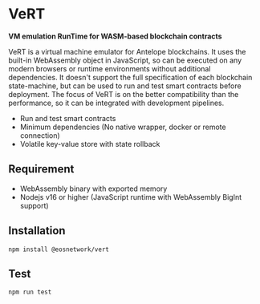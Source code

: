 # VeRT

**VM emulation RunTime for WASM-based blockchain contracts**

VeRT is a virtual machine emulator for Antelope blockchains.
It uses the built-in WebAssembly object in JavaScript, so can be executed on any modern browsers or runtime environments without additional dependencies.
It doesn't support the full specification of each blockchain state-machine, but can be used to run and test smart contracts before deployment.
The focus of VeRT is on the better compatibility than the performance, so it can be integrated with development pipelines.

- Run and test smart contracts
- Minimum dependencies (No native wrapper, docker or remote connection)
- Volatile key-value store with state rollback 

## Requirement

- WebAssembly binary with exported memory
- Nodejs v16 or higher (JavaScript runtime with WebAssembly BigInt support)

## Installation

```shell
npm install @eosnetwork/vert
```

## Test

```shell
npm run test
```
